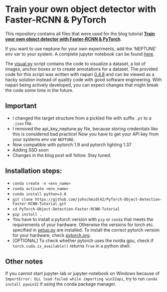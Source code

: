 # Train your own object detector with Faster-RCNN & PyTorch

This repository contains all files that were used for the blog tutorial
[**Train your own object detector with Faster-RCNN & PyTorch**](https://johschmidt42.medium.com/train-your-own-object-detector-with-faster-rcnn-pytorch-8d3c759cfc70).

If you want to use neptune for your own experiments, add the 'NEPTUNE' env var to your system.
A complete jupyter notebook can be found [here](training_script.ipynb).

The [visual.py](pytorch_faster_rcnn_tutorial/visual.py) script contains the code to visualize a dataset, a list of images, anchor boxes or to create annotations for a dataset.
The provided code for this script was written with napari [0.4.8](https://napari.org/docs/dev/release/release_0_4_8.html) and can be viewed as a hacky solution instead of quality code with good software engineering. 
With napari being actively developed, you can expect changes that might break the code some time in the future.

## Important
- I changed the target structure from a pickled file with suffix `.pt` to a `.json` file.
- I removed the api_key_neptune.py file, because storing credentials like this is considered bad practice!
  Now you have to get your API key from your systems env var `NEPTUNE`.
- Now compatible with pytorch 1.9 and pytorch lighting 1.37
- Adding SSD soon
- Changes in the blog post will follow. Stay tuned.

## Installation steps:

- `conda create -n <env_name>`
- `conda activate <env_name>`
- `conda install python=3.8` 
- `git clone https://github.com/johschmidt42/PyTorch-Object-Detection-Faster-RCNN-Tutorial.git`
- `cd PyTorch-Object-Detection-Faster-RCNN-Tutorial`
- `pip install .`
- You have to install a pytorch version with `pip` or `conda` that meets the requirements of your hardware. 
  Otherwise the versions for torch etc. specified in [setup.py](setup.py) are installed.
  To install the correct pytorch version for your hardware, check [pytorch.org](https://pytorch.org/).
- [OPTIONAL] To check whether pytorch uses the nvidia gpu, check if `torch.cuda.is_available()` returns `True` in a python shell.

## Other notes
If you cannot start jupyter-lab or jupyter-notebook on Windows because of 
`ImportError: DLL load failed while importing win32api`,
try to run `conda install pywin32` if using the conda package manager.
